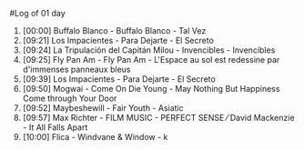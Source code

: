 #Log of 01 day

1. [00:00] Buffalo Blanco - Buffalo Blanco - Tal Vez
1. [09:21] Los Impacientes - Para Dejarte - El Secreto
1. [09:24] La Tripulación del Capitán Milou - Invencibles - Invencibles
1. [09:25] Fly Pan Am - Fly Pan Am - L'Espace au sol est redessine par d'immenses panneaux bleus
1. [09:39] Los Impacientes - Para Dejarte - El Secreto
1. [09:50] Mogwai - Come On Die Young - May Nothing But Happiness Come through Your Door
1. [09:52] Maybeshewill - Fair Youth - Asiatic
1. [09:57] Max Richter - FILM MUSIC - PERFECT SENSE ⁄ David Mackenzie - It All Falls Apart
1. [10:00] Flica - Windvane & Window - k
